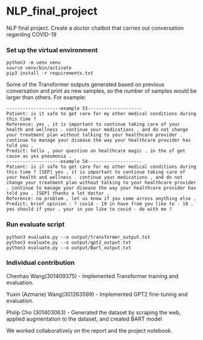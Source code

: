 # NLP_final_project

NLP final project. Create a doctor chatbot that carries out conversation regarding COVID-19

### Set up the virtual environment

```
python3 -m venv venv
source venv/bin/activate
pip3 install -r requirements.txt
```

Some of the Transformer outputs generated based on previous conversation and print as new samples, so the number of samples would be larger than others.
For example:
```
--------------------example 53--------------------
Patient: is it safe to get care for my other medical conditions during this time ?
Reference: yes , it is important to continue taking care of your health and wellness . continue your medications , and do not change your treatment plan without talking to your healthcare provider . continue to manage your disease the way your healthcare provider has told you .
Predict: hello , your question on healthcare magic . in the of get cause as yes pneumonia .
--------------------example 54--------------------
Patient: is it safe to get care for my other medical conditions during this time ? [SEP] yes , it is important to continue taking care of your health and wellness . continue your medications , and do not change your treatment plan without talking to your healthcare provider . continue to manage your disease the way your healthcare provider has told you . [SEP] thanks a lot doctor .
Reference: no problem , let us know if you come across anything else .
Predict: brief opinion : ? covid - 19 in have from you like to - 19 . yes should if your . your in you like to covid - do with me ?
```

### Run evaluate script

```
python3 evaluate.py --o output/transformer_output.txt 
python3 evaluate.py --o output/gpt2_output.txt 
python3 evaluate.py --o output/Bart_output.txt 

```

### Individual contribution

Chenhao Wang(301409375) - Implemented Transformer training and evaluation.

Yuxin (Azmarie) Wang(301263599) - Implemented GPT2 fine-tuning and evaluation.

Philip Cho (301403063) - Generated the dataset by scraping the web, applied augmentation to the dataset, and created BART model

We worked collaboratively on the report and the project notebook.